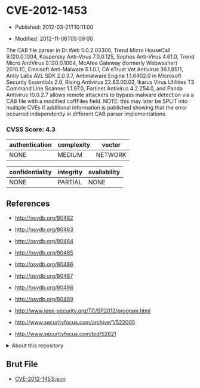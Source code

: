 # CVE-2012-1453

- Published: 2012-03-21T10:11:00

- Modified: 2012-11-06T05:09:00

The CAB file parser in Dr.Web 5.0.2.03300, Trend Micro HouseCall 9.120.0.1004, Kaspersky Anti-Virus 7.0.0.125, Sophos Anti-Virus 4.61.0, Trend Micro AntiVirus 9.120.0.1004, McAfee Gateway (formerly Webwasher) 2010.1C, Emsisoft Anti-Malware 5.1.0.1, CA eTrust Vet Antivirus 36.1.8511, Antiy Labs AVL SDK 2.0.3.7, Antimalware Engine 1.1.6402.0 in Microsoft Security Essentials 2.0, Rising Antivirus 22.83.00.03, Ikarus Virus Utilities T3 Command Line Scanner 1.1.97.0, Fortinet Antivirus 4.2.254.0, and Panda Antivirus 10.0.2.7 allows remote attackers to bypass malware detection via a CAB file with a modified coffFiles field.  NOTE: this may later be SPLIT into multiple CVEs if additional information is published showing that the error occurred independently in different CAB parser implementations.

### CVSS Score: **4.3**

| authentication | complexity | vector |
| --- | --- | --- |
| NONE | MEDIUM | NETWORK |

| confidentiality | integrity | availability |
| --- | --- | --- |
| NONE | PARTIAL | NONE |

## References

* http://osvdb.org/80482

* http://osvdb.org/80483

* http://osvdb.org/80484

* http://osvdb.org/80485

* http://osvdb.org/80486

* http://osvdb.org/80487

* http://osvdb.org/80488

* http://osvdb.org/80489

* http://www.ieee-security.org/TC/SP2012/program.html

* http://www.securityfocus.com/archive/1/522005

* http://www.securityfocus.com/bid/52621

<details>
<summary>About this repository</summary> 

  This repository is part of the project [Live Hack CVE](https://github.com/Live-Hack-CVE). Main website can be found [www.live-hack.org](https://www.live-hack.org) 
  
  Made by [Sn0wAlice](https://github.com/Sn0wAlice) for the people that care about security and need to have a feed of the latest CVEs. Hope you enjoy it, don't forget to star the repo and follow me on [Twitter](https://twitter.com/Sn0wAlice) and [Github](https://github.com/Sn0wAlice). And that is my [personnal website](https://www.alice-snow.me/)

  - [Home Page](https://github.com/Live-Hack-CVE)
  - [Framework](https://github.com/Live-Hack-CVE/cve-framework)
  - [CVE database](https://github.com/Live-Hack-CVE/full_database)
  - [Changelog](https://github.com/Live-Hack-CVE/Changelog)
</details>

## Brut File

* [CVE-2012-1453.json](https://raw.githubusercontent.com/Live-Hack-CVE/full_database/main/cves/2012/CVE-2012-1453.json)


